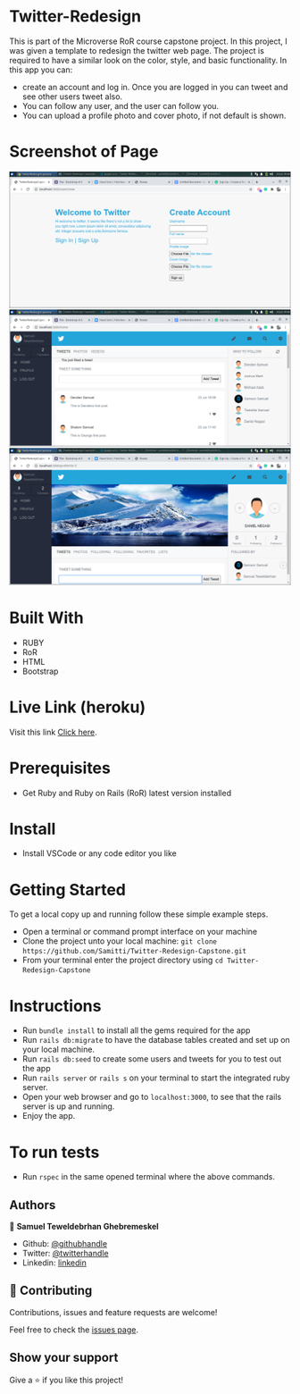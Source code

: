 # Twitter-Redesign

 This is part of the Microverse RoR course capstone project. In this project, I was given a template to redesign the twitter web page. The project is required to have a similar look on the color, style, and basic functionality. In this app you can:
 - create an account and log in. Once you are logged in you can tweet and see other users tweet also.
 - You can follow any user, and the user can follow you.
 - You can upload a profile photo and cover photo, if not default is shown.
 
 # Screenshot of Page

![screenshot 1](public/login-page.png)
![screenshot 2](public/home-page.png)
![screenshot 3](public/profile-page.png)

# Built With

- RUBY
- RoR
- HTML
- Bootstrap
 
# Live Link (heroku)

Visit this link [Click here](https://evening-meadow-83452.herokuapp.com/).
 
# Prerequisites

- Get Ruby and Ruby on Rails (RoR) latest version installed
 
# Install

- Install VSCode or any code editor you like
 
# Getting Started
 
To get a local copy up and running follow these simple example steps.
 
- Open a terminal or command prompt interface on your machine
- Clone the project unto your local machine: `git clone https://github.com/Samitti/Twitter-Redesign-Capstone.git`
- From your terminal enter the project directory using `cd Twitter-Redesign-Capstone`
 
# Instructions
 
- Run ` bundle install ` to install all the gems required for the app
- Run ` rails db:migrate ` to have the database tables created and set up on your local machine.
- Run `rails db:seed` to create some users and tweets for you to test out the app
- Run ` rails server ` or ` rails s ` on your terminal to start the integrated ruby server.
- Open your web browser and go to ` localhost:3000 `, to see that the rails server is up and       running.
- Enjoy the app.
 
# To run tests
 
- Run ` rspec ` in the same opened terminal where the above commands.
 
 
 
## Authors
 
👤 **Samuel Teweldebrhan Ghebremeskel**
 
- Github: [@githubhandle](https://github.com/Samitti)
- Twitter: [@twitterhandle](https://twitter.com/Samuel63734232)
- Linkedin: [linkedin](https://www.linkedin.com/in/samuelghebremeskel/)
 
## 🤝 Contributing
 
Contributions, issues and feature requests are welcome!
 
Feel free to check the [issues page](https://github.com/Samitti/Twitter-Redesign-Capstone/issues).
 
## Show your support
 
Give a ⭐️ if you like this project!
 
 


